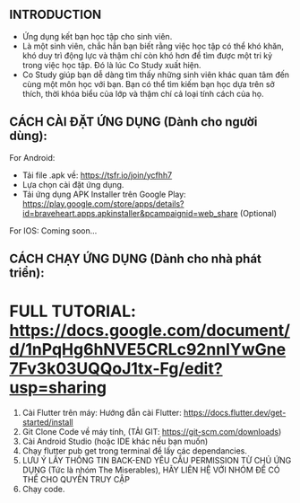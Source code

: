 ## INTRODUCTION 
* Ứng dụng kết bạn học tập cho sinh viên. 
* Là một sinh viên, chắc hẳn bạn biết rằng việc học tập có thể khó khăn,  khó duy trì động lực và thậm chí còn khó hơn để tìm được một tri kỷ trong việc học tập. Đó là lúc Co Study xuất hiện.
* Co Study giúp bạn dễ dàng tìm thấy những sinh viên khác quan tâm đến cùng một môn học với bạn. Bạn có thể tìm kiếm bạn học dựa trên sở thích, thời khóa biểu của lớp và thậm chí cả loại tính cách của họ.

## CÁCH CÀI ĐẶT ỨNG DỤNG (Dành cho người dùng):
For Android: 
* Tải file .apk về: https://tsfr.io/join/ycfhh7
* Lựa chọn cài đặt ứng dụng. 
* Tải ứng dụng APK Installer trên Google Play: https://play.google.com/store/apps/details?id=braveheart.apps.apkinstaller&pcampaignid=web_share (Optional) 

For IOS: Coming soon... 

## CÁCH CHẠY ỨNG DỤNG (Dành cho nhà phát triển): 
# FULL TUTORIAL: https://docs.google.com/document/d/1nPqHg6hNVE5CRLc92nnlYwGne7Fv3k03UQQoJ1tx-Fg/edit?usp=sharing
1. Cài Flutter trên máy: Hướng đẫn cài Flutter: https://docs.flutter.dev/get-started/install
2. Git Clone Code về máy tính, (TẢI GIT: https://git-scm.com/downloads)
3. Cài Android Studio (hoặc IDE khác nếu bạn muốn) 
4. Chạy flutter pub get trong terminal để lấy các dependancies. 
5. LƯU Ý LẤY THÔNG TIN BACK-END YÊU CẦU PERMISSION TỪ CHỦ ỨNG DỤNG (Tức là nhóm The Miserables), HÃY LIÊN HỆ VỚI NHÓM ĐỂ CÓ THỂ CHO QUYỀN TRUY CẬP
6. Chạy code. 
